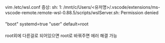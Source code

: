 vim /etc/wsl.conf
증상: sh: 1: /mnt/c/Users/<유저명>/.vscode/extensions/ms-vscode-remote.remote-wsl-0.88.5/scripts/wslServer.sh: Permission denied
####
"boot"
systemd=true
"user"
default=root
####

root외에 다른걸로 되어있으면 root로 바꿔주면 에러 해결 가능